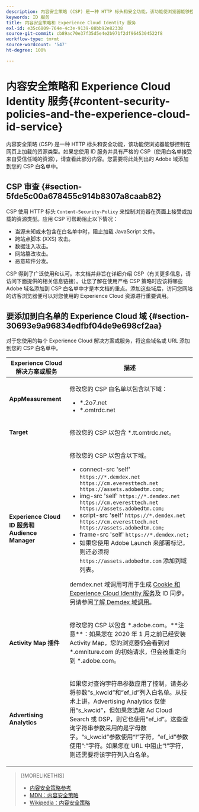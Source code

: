 ```yaml
---
description: 内容安全策略 (CSP) 是一种 HTTP 标头和安全功能，该功能使浏览器能够控制在网页上加载的资源类型。如果您使用 ID 服务并具有严格的 CSP（使用白名单接受来自受信任域的资源），请查看此部分内容。您需要将此处列出的 Adobe 域添加到您的 CSP 白名单中。
keywords: ID 服务
title: 内容安全策略和 Experience Cloud Identity 服务
exl-id: e35c6809-764e-4c3e-9139-88bb92e82338
source-git-commit: cb89ac70e37f35d5e4e2b971f2df9645304522f8
workflow-type: tm+mt
source-wordcount: '547'
ht-degree: 100%

---
```


# 内容安全策略和 Experience Cloud Identity 服务{#content-security-policies-and-the-experience-cloud-id-service}

内容安全策略 (CSP) 是一种 HTTP 标头和安全功能，该功能使浏览器能够控制在网页上加载的资源类型。如果您使用 ID 服务并具有严格的 CSP（使用白名单接受来自受信任域的资源），请查看此部分内容。您需要将此处列出的 Adobe 域添加到您的 CSP 白名单中。

## CSP 审查 {#section-5fde5c00a678455c914b8307a8caab82}

CSP 使用 HTTP 标头 `Content-Security-Policy` 来控制浏览器在页面上接受或加载的资源类型。应用 CSP 可帮助阻止以下情况：

* 当源未知或未包含在白名单中时，阻止加载 JavaScript 文件。
* 跨站点脚本 (XXS) 攻击。
* 数据注入攻击。
* 网站篡改攻击。
* 恶意软件分发。

CSP 得到了广泛使用和认可。本文档并非旨在详细介绍 CSP（有关更多信息，请访问下面提供的相关信息链接）。让您了解在使用严格 CSP 策略时应该将哪些 Adobe 域名添加到 CSP 白名单中才是本文档的重点。添加这些域后，访问您网站的访客浏览器便可以对您使用的 Experience Cloud 资源进行重要调用。

## 要添加到白名单的 Experience Cloud 域 {#section-30693e9a96834edfbf04de9e698cf2aa}

对于您使用的每个 Experience Cloud 解决方案或服务，将这些域名或 URL 添加到您的 CSP 白名单中。

<table id="table_EC9FC999A62D4B7A830CE73B0AB9EF3C"> 
 <thead> 
  <tr> 
   <th colname="col1" class="entry"> Experience Cloud 解决方案或服务 </th> 
   <th colname="col2" class="entry"> 描述 </th> 
  </tr> 
 </thead>
 <tbody> 
  <tr> 
   <td colname="col1"> <p> <b>AppMeasurement</b> </p> </td> 
   <td colname="col2"> <p>修改您的 CSP 白名单以包含以下域： </p> <p> 
     <ul id="ul_7522AE83A03A4115A84DF5B32D6DD79B"> 
      <li id="li_AB1EC161FB154BEDA1BEFE76C8A38A90"> <span class="codeph"> *.2o7.net</span> </li> 
      <li id="li_4B12A283716746949201528CD6AF529E"> <span class="codeph"> *.omtrdc.net</span> </li> 
     </ul> </p> </td> 
  </tr> 
  <tr> 
   <td colname="col1"> <p> <b>Target</b> </p> </td> 
   <td colname="col2"> <p>修改您的 CSP 以包含 <span class="codeph">*.tt.omtrdc.net</span>。 </p> </td> 
  </tr> 
  <tr> 
   <td colname="col1"> <p> <b>Experience Cloud ID 服务和 Audience Manager</b> </p> </td> 
   <td colname="col2"> <p>修改您的 CSP 以包含以下域。</p> 
   <p><ul>
   <li>connect-src 'self' <code>https://*.demdex.net https://cm.everesttech.net https://assets.adobedtm.com;</code></li>
   <li>img-src 'self' <code>https://*.demdex.net https://cm.everesttech.net https://assets.adobedtm.com;</code></li>
   <li>script-src 'self' <code>https://*.demdex.net https://cm.everesttech.net https://assets.adobedtm.com;</code></li>
   <li>frame-src 'self' <code>https://*.demdex.net;</code></li>
   <li>如果您使用 Adobe Launch 来部署标记，则还必须将 <code>https://assets.adobedtm.com</code> 添加到域列表。</li></ul></p> <p><span class="codeph">demdex.net</span> 域调用可用于生成 <a href="../introduction/cookies.md" format="dita" scope="local">Cookie 和 Experience Cloud Identity 服务</a>及 ID 同步。另请参阅<a href="https://experienceleague.adobe.com/docs/audience-manager/user-guide/reference/demdex-calls.html?lang=zh-Hans" format="https" scope="external">了解 Demdex 域调用</a>。 </p> </td> </tr> 
 <tr>
 <td colname="col1"> <p> <b>Activity Map 插件</b> </p> </td> 
 <td colname="col2"> <p>修改您的 CSP 以包含 *.adobe.com。**注意**：如果您在 2020 年 1 月之前已经安装 Activity Map，您的浏览器仍会看到对 *.omniture.com 的初始请求，但会被重定向到 *.adobe.com。 </p></td> 
 </tr>
 <tr>
 <td colname="col1"> <p> <b>Advertising Analytics</b> </p> </td> 
 <td colname="col2"> <p>如果您对查询字符串参数应用了控制，请务必将参数“s_kwcid”和“ef_id”列入白名单。从技术上讲，Advertising Analytics 仅使用“s_kwcid”，但如果您选取 Ad Cloud Search 或 DSP，则它也使用“ef_id”。这些查询字符串参数采用的是字母数字。“s_kwcid”参数使用“!”字符，“ef_id”参数使用“:”字符。如果您在 URL 中阻止“!”字符，则还需要将该字符列入白名单。</p></td> 
 </tr>
 </tbody> 
</table>

>[!MORELIKETHIS]
>
>* [内容安全策略参考](https://content-security-policy.com/)
>* [MDN：内容安全策略](https://developer.mozilla.org/zh-CN/docs/Web/HTTP/CSP)
>* [Wikipedia：内容安全策略](https://en.wikipedia.org/wiki/Content_Security_Policy)

